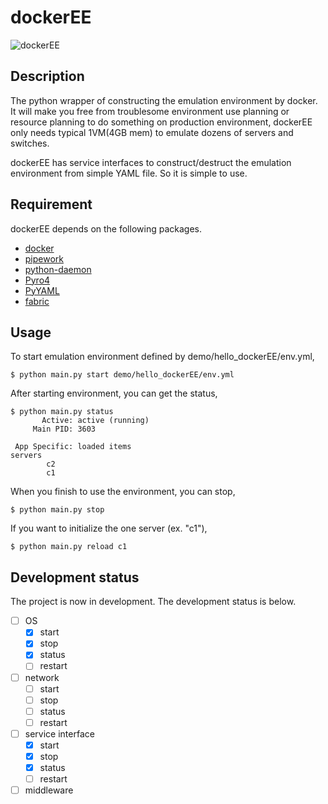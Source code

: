 dockerEE
========

![dockerEE](https://github.com/ynaka81/dockerEE/wiki/images/dockerEE.png)

Description
-----------
The python wrapper of constructing the emulation environment by docker.
It will make you free from troublesome environment use planning or resource planning to do something on production environment,
dockerEE only needs typical 1VM(4GB mem) to emulate dozens of servers and switches.

dockerEE has service interfaces to construct/destruct the emulation environment from simple YAML file.
So it is simple to use.

Requirement
-----------
dockerEE depends on the following packages.
- [docker](https://github.com/docker/docker)
- [pipework](https://github.com/jpetazzo/pipework)
- [python-daemon](https://github.com/arnaudsj/python-daemon)
- [Pyro4](https://github.com/irmen/Pyro4)
- [PyYAML](https://github.com/yaml/pyyaml)
- [fabric](https://github.com/fabric/fabric)

Usage
-----
To start emulation environment defined by demo/hello_dockerEE/env.yml,

    $ python main.py start demo/hello_dockerEE/env.yml

After starting environment, you can get the status,

    $ python main.py status
           Active: active (running)
         Main PID: 3603

     App Specific: loaded items
    servers
            c2
            c1

When you finish to use the environment, you can stop,

    $ python main.py stop

If you want to initialize the one server (ex. "c1"),

    $ python main.py reload c1

Development status
------------------
The project is now in development.
The development status is below.

- [ ] OS
    * [x] start
    * [x] stop
    * [x] status
    * [ ] restart
- [ ] network
    * [ ] start
    * [ ] stop
    * [ ] status
    * [ ] restart
- [ ] service interface
    * [x] start
    * [x] stop
    * [x] status
    * [ ] restart
- [ ] middleware
